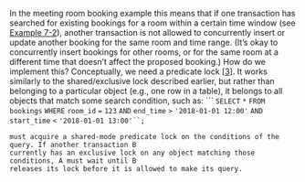 
In the meeting room booking example this means that if one transaction has searched for existing
bookings for a room within a certain time window (see [Example 7-2](#fig_transactions_meeting_rooms)), another
transaction is not allowed to concurrently insert or update another booking for the same room and
time range. (It’s okay to concurrently insert bookings for other rooms, or for the same room at a
different time that doesn’t affect the proposed booking.) How do we implement this? Conceptually, we need a predicate lock
[[3](ch07.html#Eswaran1976uu)]. It works similarly to the
shared/exclusive lock described earlier, but rather than belonging to a particular object (e.g., one
row in a table), it belongs to all objects that match some search condition, such as: ```
`SELECT` `*` `FROM` `bookings`
  `WHERE` `room_id` `=` `123` `AND`
    `end_time`   `>` `'2018-01-01 12:00'` `AND`
    `start_time` `<` `'2018-01-01 13:00'``;`
``` A predicate lock restricts access as follows: *  If transaction A wants to read objects matching some condition, like in that SELECT query, it
must acquire a shared-mode predicate lock on the conditions of the query. If another transaction B
currently has an exclusive lock on any object matching those conditions, A must wait until B
releases its lock before it is allowed to make its query.
